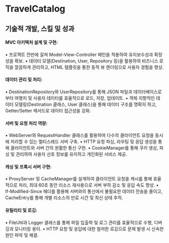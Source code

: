 # TravelCatalog
## 기술적 개발, 스킬 및 성과
#### MVC 아키텍처 설계 및 구현:
•	프로젝트 전반에 걸쳐 Model-View-Controller 패턴을 적용하여 유지보수성과 확장성을 확보.
•	데이터 모델(Destination, User, Repository 등)을 활용하여 비즈니스 로직을 깔끔하게 관리하고, HTML 템플릿을 통한 동적 뷰 렌더링으로 사용자 경험을 향상.
#### 데이터 관리 및 처리:
•	DestinationRepository와 UserRepository를 통해 JSON 파일과 데이터베이스로부터 여행지 및 사용자 데이터를 효율적으로 로드, 저장, 업데이트.
•	객체 지향적인 데이터 모델링(Destination 클래스, User 클래스)을 통해 데이터 구조를 명확히 하고, Getter/Setter 메서드로 데이터 접근성을 강화.
#### 서버 및 요청 처리 역량:
•	WebServer와 RequestHandler 클래스를 활용하여 다수의 클라이언트 요청을 동시에 처리할 수 있는 멀티스레드 서버 구축.
•	HTTP 요청 파싱, 라우팅 및 응답 생성을 통해 클라이언트와 서버 간의 원활한 통신 구현.
•	CookieManager를 통해 쿠키 생성, 파싱 및 관리하여 사용자 선호 정보를 유지하고 개인화된 서비스 제공.
#### 캐싱 및 프록시 서버 구현:
•	ProxyServer 및 CacheManager를 설계하여 클라이언트 요청을 캐시를 통해 효율적으로 처리, 최대 60초 동안 리소스 재사용으로 서버 부하 감소 및 응답 속도 향상.
•	If-Modified-Since 헤더를 활용해 서버와의 통신에서 불필요한 데이터 전송을 줄이고, CacheEntry를 통해 개별 리소스의 만료 시간 및 최신 상태 추적.
#### 유틸리티 및 로깅:
•	FileUtil과 Logger 클래스를 통해 파일 입출력 및 로그 관리를 효율적으로 수행, 디버깅과 모니터링 용이.
•	HTTP 요청 및 응답에 대한 철저한 로깅으로 문제 발생 시 신속한 원인 파악 및 해결.
